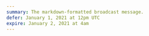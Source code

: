 ```yaml
---
summary: The markdown-formatted broadcast message.
defer: January 1, 2021 at 12pm UTC
expire: January 2, 2021 at 4am
---
```

